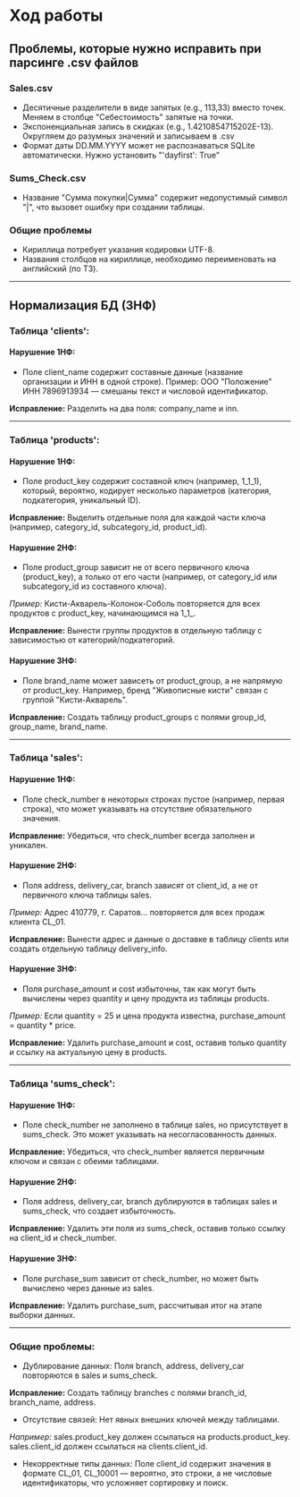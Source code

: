 # Ход работы

## Проблемы, которые нужно исправить при парсинге .csv файлов

### Sales.csv

- Десятичные разделители в виде запятых (e.g., 113,33) вместо точек. Меняем в столбце "Себестоимость" запятые на точки.
- Экспоненциальная запись в скидках (e.g., 1.4210854715202E-13). Округляем до разумных значений и записываем в .csv
- Формат даты DD.MM.YYYY может не распознаваться SQLite автоматически. Нужно установить "'dayfirst': True"

### Sums_Check.csv

- Название "Сумма покупки|Сумма" содержит недопустимый символ "|", что вызовет ошибку при создании таблицы.

### Общие проблемы

- Кириллица потребует указания кодировки UTF-8.
- Названия столбцов на кириллице, необходимо переименовать на английский (по ТЗ).

---

## Нормализация БД (3НФ)

### Таблица 'clients':

#### Нарушение 1НФ:

- Поле client_name содержит составные данные (название организации и ИНН в одной строке). Пример: ООО "Положение" ИНН 7896913934 — смешаны текст и числовой идентификатор. 

**Исправление:** Разделить на два поля: company_name и inn.

---

### Таблица 'products':

#### Нарушение 1НФ:

- Поле product_key содержит составной ключ (например, 1_1_1), который, вероятно, кодирует несколько параметров (категория, подкатегория, уникальный ID).

**Исправление:** Выделить отдельные поля для каждой части ключа (например, category_id, subcategory_id, product_id).

#### Нарушение 2НФ:

- Поле product_group зависит не от всего первичного ключа (product_key), а только от его части (например, от category_id или subcategory_id из составного ключа).

*Пример:* Кисти-Акварель-Колонок-Соболь повторяется для всех продуктов с product_key, начинающимся на 1_1_.

**Исправление:** Вынести группы продуктов в отдельную таблицу с зависимостью от категорий/подкатегорий.

#### Нарушение 3НФ:

- Поле brand_name может зависеть от product_group, а не напрямую от product_key. Например, бренд "Живописные кисти" связан с группой "Кисти-Акварель".

**Исправление:** Создать таблицу product_groups с полями group_id, group_name, brand_name.

---

### Таблица 'sales':

#### Нарушение 1НФ:

- Поле check_number в некоторых строках пустое (например, первая строка), что может указывать на отсутствие обязательного значения.

**Исправление:** Убедиться, что check_number всегда заполнен и уникален.

#### Нарушение 2НФ:

- Поля address, delivery_car, branch зависят от client_id, а не от первичного ключа таблицы sales.

*Пример:* Адрес 410779, г. Саратов... повторяется для всех продаж клиента CL_01.

**Исправление:** Вынести адрес и данные о доставке в таблицу clients или создать отдельную таблицу delivery_info.

#### Нарушение 3НФ:

- Поля purchase_amount и cost избыточны, так как могут быть вычислены через quantity и цену продукта из таблицы products.

*Пример:* Если quantity = 25 и цена продукта известна, purchase_amount = quantity * price.

**Исправление:** Удалить purchase_amount и cost, оставив только quantity и ссылку на актуальную цену в products.

---

### Таблица 'sums_check':

#### Нарушение 1НФ:

- Поле check_number не заполнено в таблице sales, но присутствует в sums_check. Это может указывать на несогласованность данных.

**Исправление:** Убедиться, что check_number является первичным ключом и связан с обеими таблицами.

#### Нарушение 2НФ:

- Поля address, delivery_car, branch дублируются в таблицах sales и sums_check, что создает избыточность.

**Исправление:** Удалить эти поля из sums_check, оставив только ссылку на client_id и check_number.

#### Нарушение 3НФ:

- Поле purchase_sum зависит от check_number, но может быть вычислено через данные из sales.

**Исправление:** Удалить purchase_sum, рассчитывая итог на этапе выборки данных.

---

### Общие проблемы:

- Дублирование данных:
Поля branch, address, delivery_car повторяются в sales и sums_check.

**Исправление:** Создать таблицу branches с полями branch_id, branch_name, address.

- Отсутствие связей:
Нет явных внешних ключей между таблицами. 

*Например:*
sales.product_key должен ссылаться на products.product_key.
sales.client_id должен ссылаться на clients.client_id.

- Некорректные типы данных:
Поле client_id содержит значения в формате CL_01, CL_10001 — вероятно, это строки, а не числовые идентификаторы, что усложняет сортировку и поиск.